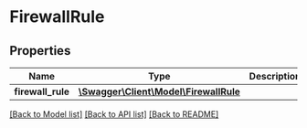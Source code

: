# FirewallRule

## Properties
Name | Type | Description | Notes
------------ | ------------- | ------------- | -------------
**firewall_rule** | [**\Swagger\Client\Model\FirewallRule**](FirewallRule.md) |  | [optional] 

[[Back to Model list]](../README.md#documentation-for-models) [[Back to API list]](../README.md#documentation-for-api-endpoints) [[Back to README]](../README.md)



